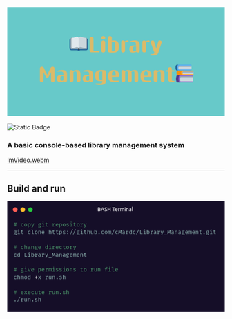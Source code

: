 <img src="img/bannerLib.png" alt="Banner" Title="Library Management">


![Static Badge](https://img.shields.io/badge/Language-C%2B%2B-blue)


<h3>A basic console-based library management system</h3>



[lmVideo.webm](https://github.com/cMardc/Library_Management/assets/130239955/fb555209-a8ac-41e5-b7e8-fddcac66a0c1)




<hr>
<h2>Build and run</h2>
<img src="img/build.png" alt="BASH Terminal" Title="Build and run">

